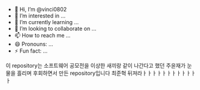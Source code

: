 - 👋 Hi, I’m @vinci0802
- 👀 I’m interested in ...
- 🌱 I’m currently learning ...
- 💞️ I’m looking to collaborate on ...
- 📫 How to reach me ...
- 😄 Pronouns: ...
- ⚡ Fun fact: ...

<!---
vinci0802/vinci0802 is a ✨ special ✨ repository because its `README.md` (this file) appears on your GitHub profile.
You can click the Preview link to take a look at your changes.
--->
이 repository는 소프트웨어 공모전을 이상한 새끼랑 같이 나간다고 했던 주윤재가 눈물을 흘리며 후회하면서 만든 repository입니다 최준혁 뒤져라ㅏㅏㅏㅏㅏㅏㅏㅏㅏㅏㅏㅏ
